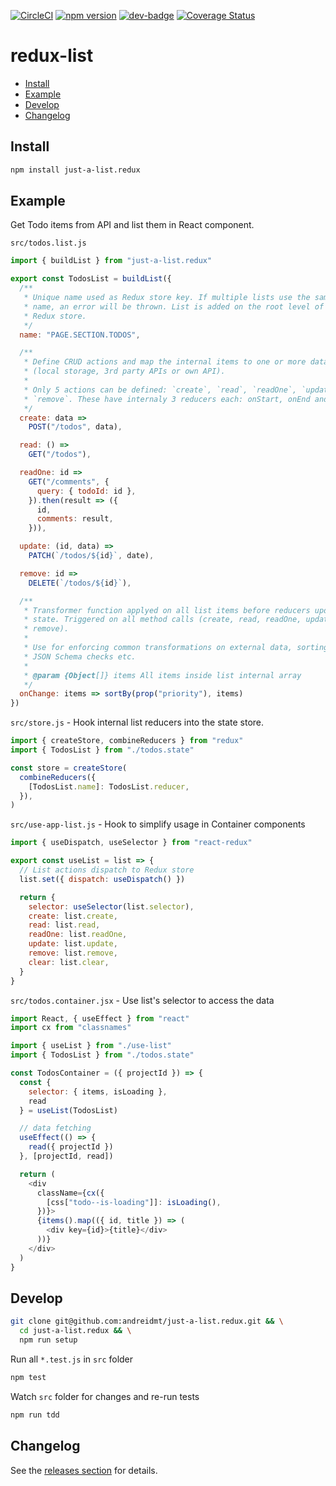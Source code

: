 <!-- markdownlint-disable first-line-h1 line-length -->

[![CircleCI](https://circleci.com/gh/andreidmt/just-a-list.redux.svg?style=svg)](https://circleci.com/gh/andreidmt/just-a-list.redux)
[![npm version](https://badge.fury.io/js/just-a-list.redux.svg)](https://badge.fury.io/js/just-a-list.redux)
[![dev-badge](https://david-dm.org/andreidmt/just-a-list.redux.svg)](https://david-dm.org/andreidmt/just-a-list.redux)
[![Coverage Status](https://coveralls.io/repos/github/andreidmt/just-a-list.redux/badge.svg)](https://coveralls.io/github/andreidmt/just-a-list.redux)

# redux-list

<!-- vim-markdown-toc GFM -->

* [Install](#install)
* [Example](#example)
* [Develop](#develop)
* [Changelog](#changelog)

<!-- vim-markdown-toc -->

## Install

```bash
npm install just-a-list.redux
```

## Example

Get Todo items from API and list them in React component.

`src/todos.list.js`

```js
import { buildList } from "just-a-list.redux"

export const TodosList = buildList({
  /**
   * Unique name used as Redux store key. If multiple lists use the same
   * name, an error will be thrown. List is added on the root level of the
   * Redux store.
   */
  name: "PAGE.SECTION.TODOS",

  /**
   * Define CRUD actions and map the internal items to one or more data sources
   * (local storage, 3rd party APIs or own API).
   *
   * Only 5 actions can be defined: `create`, `read`, `readOne`, `update` and
   * `remove`. These have internaly 3 reducers each: onStart, onEnd and onError.
   */
  create: data =>
    POST("/todos", data),

  read: () =>
    GET("/todos"),

  readOne: id =>
    GET("/comments", {
      query: { todoId: id },
    }).then(result => ({
      id,
      comments: result,
    })),

  update: (id, data) =>
    PATCH(`/todos/${id}`, date),

  remove: id =>
    DELETE(`/todos/${id}`),

  /**
   * Transformer function applyed on all list items before reducers update
   * state. Triggered on all method calls (create, read, readOne, update and
   * remove).
   *
   * Use for enforcing common transformations on external data, sorting,
   * JSON Schema checks etc.
   *
   * @param {Object[]} items All items inside list internal array
   */
  onChange: items => sortBy(prop("priority"), items)
})
```

`src/store.js` - Hook internal list reducers into the state store.

```js
import { createStore, combineReducers } from "redux"
import { TodosList } from "./todos.state"

const store = createStore(
  combineReducers({
    [TodosList.name]: TodosList.reducer,
  }),
)
```

`src/use-app-list.js` - Hook to simplify usage in Container components

```js
import { useDispatch, useSelector } from "react-redux"

export const useList = list => {
  // List actions dispatch to Redux store
  list.set({ dispatch: useDispatch() })

  return {
    selector: useSelector(list.selector),
    create: list.create,
    read: list.read,
    readOne: list.readOne,
    update: list.update,
    remove: list.remove,
    clear: list.clear,
  }
}
```

`src/todos.container.jsx` - Use list's selector to access the data

```js
import React, { useEffect } from "react"
import cx from "classnames"

import { useList } from "./use-list"
import { TodosList } from "./todos.state"

const TodosContainer = ({ projectId }) => {
  const {
    selector: { items, isLoading },
    read
  } = useList(TodosList)

  // data fetching
  useEffect(() => {
    read({ projectId })
  }, [projectId, read])

  return (
    <div
      className={cx({
        [css["todo--is-loading"]]: isLoading(),
      })}>
      {items().map(({ id, title }) => (
        <div key={id}>{title}</div>
      ))}
    </div>
  )
}
```

## Develop

```bash
git clone git@github.com:andreidmt/just-a-list.redux.git && \
  cd just-a-list.redux && \
  npm run setup
```

Run all `*.test.js` in `src` folder

```bash
npm test
```

Watch `src` folder for changes and re-run tests

```bash
npm run tdd
```

## Changelog

See the [releases section](https://github.com/andreidmt/just-a-list.redux/releases) for details.
